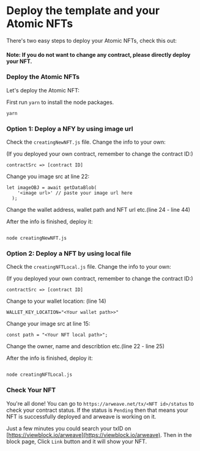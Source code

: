 # Deploy the template and your Atomic NFTs

There's two easy steps to deploy your Atomic NFTs, check this out:

#### Note: If you do not want to change any contract, please directly deploy your NFT.

### Deploy the Atomic NFTs

Let's deploy the Atomic NFT:

First run `yarn` to install the node packages.

```
yarn
```

### Option 1: Deploy a NFY by using image url

Check the `creatingNewNFT.js` file. Change the info to your own:

(If you deployed your own contract, remember to change the contract ID:)

```
contractSrc => [contract ID]

```

Change you image src at line 22:

```
let imageOBJ = await getDataBlob(
    '<image url>' // paste your image url here
  );
```

Change the wallet address, wallet path and NFT url etc.(line 24 - line 44)

After the info is finished, deploy it:

```

node creatingNewNFT.js

```

### Option 2: Deploy a NFT by using local file

Check the `creatingNFTLocal.js` file. Change the info to your own:

(If you deployed your own contract, remember to change the contract ID:)

```
contractSrc => [contract ID]

```

Change to your wallet location: (line 14)

```
WALLET_KEY_LOCATION="<Your wallet path>>"
```

Change your image src at line 15:

```
const path = "<Your NFT local path>";
```

Change the owner, name and describtion etc.(line 22 - line 25)

After the info is finished, deploy it:

```

node creatingNFTLocal.js

```

### Check Your NFT

You're all done! You can go to `https://arweave.net/tx/<NFT id>/status` to check your contract status. If the status is `Pending` then that means your NFT is successfully deployed and arweave is working on it.

Just a few minutes you could search your txID on [https://viewblock.io/arweave](https://viewblock.io/arweave). Then in the block page, Click `Link` button and it will show your NFT.
